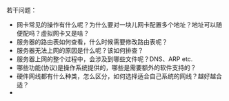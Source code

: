 若干问题：
- 网卡常见的操作有什么呢？为什么要对一块儿网卡配置多个地址？地址可以随便配吗？虚拟网卡又是啥？
- 服务器的路由表如何查看，什么时候需要修改路由表呢？
- 服务器无法上网的原因是什么呢？该如何排查？
- 服务器上网的整个过程中，会涉及到哪些文件呢？DNS、ARP etc.
- 哪些功能(协议)是操作系统提供的，哪些是需要额外的软件支持的？
- 硬件网线都有什么种类，怎么区分，如何选择适合自己系统的网线？越好越合适？
- 